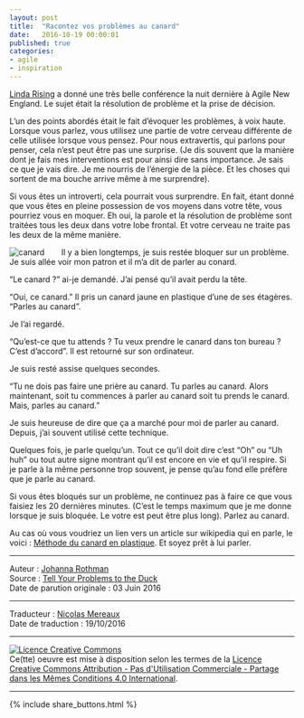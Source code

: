 ```yaml
---
layout: post
title:  "Racontez vos problèmes au canard"
date:   2016-10-19 00:00:01
published: true
categories: 
- agile
- inspiration
---
```


[Linda Rising](http://lindarising.org/) a donné une très belle conférence la nuit dernière à Agile New England. Le sujet était la résolution de problème et la prise de décision.

L’un des points abordés était le fait d’évoquer les problèmes, à voix haute. Lorsque vous parlez, vous utilisez une partie de votre cerveau différente de celle utilisée lorsque vous pensez. Pour nous extravertis, qui parlons pour penser, cela n’est peut être pas une surprise. (Je dis souvent que la manière dont je fais mes interventions est pour ainsi dire sans importance. Je sais ce que je vais dire. Je me nourris de l’énergie de la pièce. Et les choses qui sortent de ma bouche arrive même à me surprendre).

Si vous êtes un introverti, cela pourrait vous surprendre. En fait, étant donné que vous êtes en pleine possession de vos moyens dans votre tête, vous pourriez vous en moquer. Eh oui, la parole et la résolution de problème sont traitées tous les deux dans votre lobe frontal. Et votre cerveau ne traite pas les deux de la même manière.

<div align="left" style="float:left; padding-right:30px" >
  <img title="canard" src="{{ site.url }}assets/johanna/rubber-ducks-197x300.jpeg" />
</div>

Il y a bien longtemps, je suis restée bloquer sur un problème. Je suis allée voir mon patron et il m’a dit de parler au conard.

“Le canard ?” ai-je demandé. J’ai pensé qu’il avait perdu la tête.

“Oui, ce canard.” Il pris un canard jaune en plastique d’une de ses étagères. “Parles au canard”.

Je l’ai regardé.

“Qu’est-ce que tu attends ? Tu veux prendre le canard dans ton bureau ? C’est d’accord”. Il est retourné sur son ordinateur.

Je suis resté assise quelques secondes.

“Tu ne dois pas faire une prière au canard. Tu parles au canard. Alors maintenant, soit tu commences à parler au canard soit tu prends le canard. Mais, parles au canard.”

Je suis heureuse de dire que ça a marché pour moi de parler au canard. Depuis, j’ai souvent utilisé cette technique.

Quelques fois, je parle quelqu’un. Tout ce qu’il doit dire c’est “Oh” ou “Uh huh” ou tout autre signe montrant qu’il est encore en vie et qu’il respire. Si je parle à la même personne trop souvent, je pense qu’au fond elle préfère que je parle au canard. 

Si vous êtes bloqués sur un problème, ne continuez pas à faire ce que vous faisiez les 20 dernières minutes. (C’est le temps maximum que je me donne lorsque je suis bloquée. Le votre est peut être plus long). Parlez au canard.


Au cas où vous voudriez un lien vers un article sur wikipedia qui en parle, le voici : [Méthode du canard en plastique](https://fr.wikipedia.org/wiki/M%C3%A9thode_du_canard_en_plastique).
Et soyez prêt à lui parler.

---  
Auteur : [Johanna Rothman](http://www.jrothman.com/about/)  
Source : [Tell Your Problems to the Duck](http://www.jrothman.com/mpd/thinking/2016/06/tell-your-problems-to-the-duck/)  
Date de parution originale : 03 Juin 2016  

---
Traducteur : [Nicolas Mereaux](http://www.les-traducteurs-agiles.org/traducteurs/)  
Date de traduction : 19/10/2016  

---

<a rel="license" href="http://creativecommons.org/licenses/by-nc-sa/4.0/"><img alt="Licence Creative Commons" style="border-width:0" src="http://i.creativecommons.org/l/by-nc-sa/4.0/88x31.png" /></a><br />Ce(tte) oeuvre est mise à disposition selon les termes de la <a rel="license" href="http://creativecommons.org/licenses/by-nc-sa/4.0/">Licence Creative Commons Attribution - Pas d'Utilisation Commerciale - Partage dans les Mêmes Conditions 4.0 International</a>.

---

{% include share_buttons.html %}

  